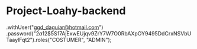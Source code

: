 # Project-Loahy-backend
.withUser("ggd_daguiar@hotmail.com")
.password("$2a$12$5S17AjExwEUjqv9ZrY7W7O0RbAXpOY9495DdCrxNSVbUTaaylFqt2").roles("COSTUMER", "ADMIN");